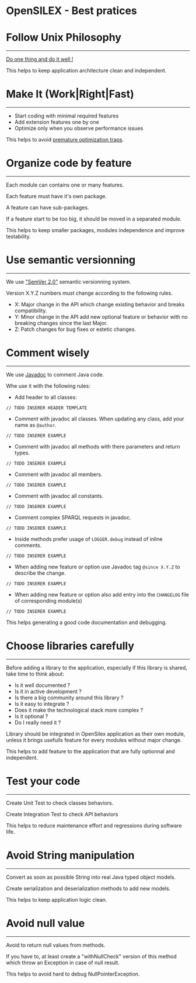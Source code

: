 OpenSILEX - Best pratices
================================================================================


# Follow Unix Philosophy
--------------------------------------------------------------------------------

[Do one thing and do it well !](https://en.wikipedia.org/wiki/Unix_philosophy#Do_One_Thing_and_Do_It_Well)

This helps to keep application architecture clean and independent.


# Make It (Work|Right|Fast)
--------------------------------------------------------------------------------

- Start coding with minimal required features
- Add extension features one by one
- Optimize only when you observe performance issues

This helps to avoid [premature optimization traps](https://medium.com/@thiagoricieri/anti-patterns-by-example-premature-optimization-f46056dd1e39).


# Organize code by feature
--------------------------------------------------------------------------------

Each module can contains one or many features.

Each feature must have it's own package.

A feature can have sub-packages.

If a feature start to be too big, it should be moved in a separated module.

This helps to keep smaller packages, modules independence and improve testability.


# Use semantic versionning
--------------------------------------------------------------------------------

We use ["SemVer 2.0"](https://semver.org/) semantic versionning system.

Version X.Y.Z numbers must change according to the following rules.

- X: Major change in the API which change existing behavior and breaks compatibility.
- Y: Minor change in the API add new optional feature or behavior with no breaking changes since the last Major.
- Z: Patch changes for bug fixes or estetic changes.


# Comment wisely
--------------------------------------------------------------------------------

We use [Javadoc](https://www.tutorialspoint.com/java/java_documentation.htm) to comment Java code.

Whe use it with the following rules:

- Add header to all classes:
```
// TODO INSERER HEADER TEMPLATE
```

- Comment with javadoc all classes.
When updating any class, add your name as `@author`.
```
// TODO INSERER EXAMPLE
```

- Comment with javadoc all methods with there parameters and return types.
```
// TODO INSERER EXAMPLE
```

- Comment with javadoc all members.
```
// TODO INSERER EXAMPLE
```

- Comment with javadoc all constants.
```
// TODO INSERER EXAMPLE
```

- Comment complex SPARQL requests in javadoc.
```
// TODO INSERER EXAMPLE
```

- Inside methods prefer usage of `LOGGER.debug` instead of inline comments.
```
// TODO INSERER EXAMPLE
```

- When adding new feature or option use Javadoc tag `@since X.Y.Z` to describe the change.
```
// TODO INSERER EXAMPLE
```

- When adding new feature or option also add entry into the `CHANGELOG` file of corresponding module(s)
```
// TODO INSERER EXAMPLE
```

This helps generating a good code documentation and debugging.


# Choose libraries carefully
--------------------------------------------------------------------------------

Before adding a library to the application, especially if this library is shared,
take time to think about:

- Is it well documented ?
- Is it in active development ?
- Is there a big community around this library ?
- Is it easy to integrate ?
- Does it make the technological stack more complex ?
- Is it optional ?
- Do I really need it ?

Library should be integrated in OpenSilex application as their own module,
unless it brings usefulls feature for every modules without major change.

This helps to add feature to the application that are fully optionnal and independent.


# Test your code
--------------------------------------------------------------------------------

Create Unit Test to check classes behaviors.

Create Integration Test to check API behaviors

This helps to reduce maintenance effort and regressions during software life.


# Avoid String manipulation
--------------------------------------------------------------------------------

Convert as soon as possible String into real Java typed object models.

Create serialization and deserialization methods to add new models.

This helps to keep application logic clean.


# Avoid null value
--------------------------------------------------------------------------------

Avoid to return null values from methods.

If you have to, at least create a "withNullCheck" version of this method which 
throw an Exception in case of null result.

This helps to avoid hard to debug NullPointerException.

